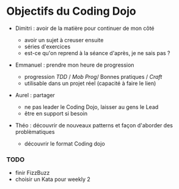 # Objectifs du Coding Dojo

- Dimitri : avoir de la matière pour continuer de mon côté
    - avoir un sujet à creuser ensuite
    - séries d'exercices
    - est-ce qu'on reprend à la séance d'après, je ne sais pas ?

- Emmanuel : prendre mon heure de progression 
    - progression _TDD_ / _Mob Prog_/ Bonnes pratiques / _Craft_
    - utilisable dans un projet réel (capacité à faire le lien)

- Aurel : partager
    - ne pas leader le Coding Dojo, laisser au gens le Lead
    - être en support si besoin

- Théo : découvrir de nouveaux patterns et façon d'aborder des problèmatiques
    - découvrir le format Coding dojo

### TODO 

- finir FizzBuzz 
- choisir un Kata pour weekly 2
